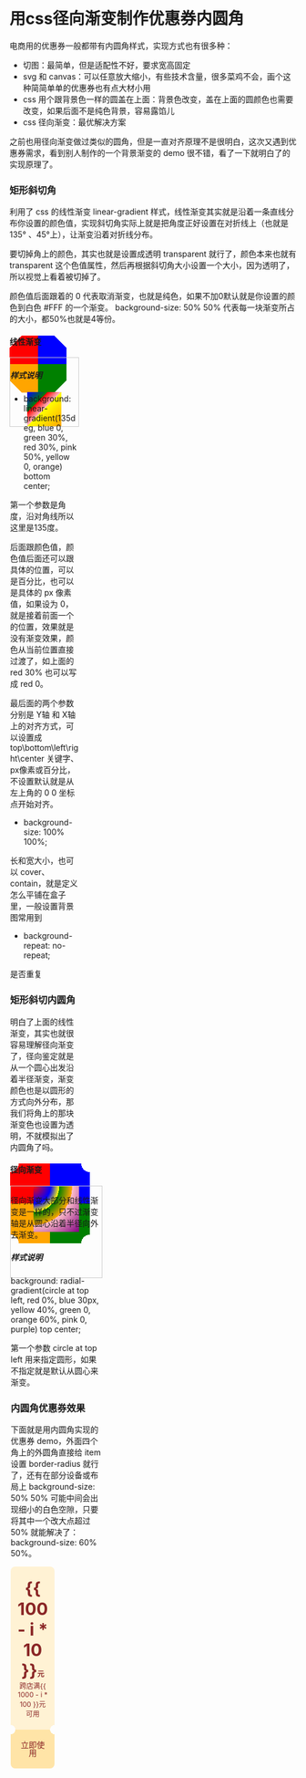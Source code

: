 # 用css径向渐变制作优惠券内圆角

电商用的优惠券一般都带有内圆角样式，实现方式也有很多种：

* 切图：最简单，但是适配性不好，要求宽高固定
* svg 和 canvas：可以任意放大缩小，有些技术含量，很多菜鸡不会，画个这种简简单单的优惠券也有点大材小用
* css 用个跟背景色一样的圆盖在上面：背景色改变，盖在上面的圆颜色也需要改变，如果后面不是纯色背景，容易露馅儿
* css 径向渐变：最优解决方案

之前也用径向渐变做过类似的圆角，但是一直对齐原理不是很明白，这次又遇到优惠券需求，看到别人制作的一个背景渐变的 demo 很不错，看了一下就明白了的实现原理了。

### 矩形斜切角
<p>利用了 css 的线性渐变 linear-gradient 样式，线性渐变其实就是沿着一条直线分布你设置的颜色值，实现斜切角实际上就是把角度正好设置在对折线上（也就是 135° 、45°上），让渐变沿着对折线分布。</p>
<p>要切掉角上的颜色，其实也就是设置成透明 transparent 就行了，颜色本来也就有 transparent 这个色值属性，然后再根据斜切角大小设置一个大小，因为透明了，所以视觉上看着被切掉了。</p>
<p>颜色值后面跟着的 0 代表取消渐变，也就是纯色，如果不加0默认就是你设置的颜色到白色 #FFF 的一个渐变。  background-size: 50% 50% 代表每一块渐变所占的大小，都50%也就是4等份。</p>
<div class="chamfer" />

#### 线性渐变
<div class="linear-gradient" />

##### 样式说明

* background: linear-gradient(135deg, blue 0, green 30%, red 30%, pink 50%, yellow 0, orange)  bottom center;

第一个参数是角度，沿对角线所以这里是135度。

后面跟颜色值，颜色值后面还可以跟具体的位置，可以是百分比，也可以是具体的 px 像素值，如果设为 0，就是接着前面一个的位置，效果就是没有渐变效果，颜色从当前位置直接过渡了，如上面的 red 30% 也可以写成 red 0。

最后面的两个参数分别是 Y轴 和 X轴上的对齐方式，可以设置成 top\bottom\left\right\center 关键字、px像素或百分比，不设置默认就是从左上角的 0 0 坐标点开始对齐。

* background-size: 100% 100%;

长和宽大小，也可以 cover、contain，就是定义怎么平铺在盒子里，一般设置背景图常用到

* background-repeat: no-repeat;

 是否重复

### 矩形斜切内圆角
<p>明白了上面的线性渐变，其实也就很容易理解径向渐变了，径向鉴定就是从一个圆心出发沿着半径渐变，渐变颜色也是以圆形的方式向外分布，那我们将角上的那块渐变色也设置为透明，不就模拟出了内圆角了吗。</p>
<div class="chamfer-circle" />

#### 径向渐变
<div class="radial-gradient" />

径向渐变大部分和线性渐变是一样的，只不过渐变轴是从圆心沿着半径向外去渐变。

##### 样式说明
background: radial-gradient(circle at top left, red 0%, blue 30px, yellow 40%, green 0, orange 60%, pink 0, purple) top center;

第一个参数 circle at top left 用来指定圆形，如果不指定就是默认从圆心来渐变。

### 内圆角优惠券效果

<p>下面就是用内圆角实现的优惠券 demo，外面四个角上的外圆角直接给 item 设置 border-radius 就行了，还有在部分设备或布局上 background-size: 50% 50% 可能中间会出现细小的白色空隙，只要将其中一个改大点超过 50% 就能解决了：background-size: 60% 50%。</p>
<div class="coupon">
  <div class="item" :class="'item-status-' + i" v-for="(c, i) in 3" :key="i">
    <div class="money">
      <p class="num">{{ 100 - i * 10 }}<small>元</small></p>
      <span class="des">跨店满{{ 1000 - i * 100 }}元可用</span>
    </div>
    <div class="btn">立即使用</div>
  </div>
</div>

<style>
/* 矩形斜切角 */
.chamfer {
  width: 100px;
  height: 100px;
  background: linear-gradient(135deg, transparent 15px, red 0) top left,
  linear-gradient(-135deg, transparent 15px, blue 0) top right,
  linear-gradient(-45deg, transparent 15px, green 0) bottom right,
  linear-gradient(45deg, transparent 15px, orange 0) bottom left;
  background-size: 50px 50px;
  background-repeat: no-repeat;
}

.linear-gradient {
  width: 120px;
  height: 120px;
  border: 1px solid #CCC;
  background: linear-gradient(135deg, blue 0, green 30%, red 30%, pink 50%, yellow 0, orange) bottom center;
  background-size: 50% 50%;
  background-repeat: no-repeat;
}

/* 矩形斜切内圆角 */
.chamfer-circle {
  width: 140px;
  height: 140px;
  background: radial-gradient(circle at top left, transparent 15px, red 0) top left,
  radial-gradient(circle at top right, transparent 15px, blue 0) top right,
  radial-gradient(circle at bottom right, transparent 15px,green 0) bottom right,
  radial-gradient(circle at bottom left, transparent 15px, orange 0) bottom left;
  background-size: 50% 50%;
  background-repeat: no-repeat;
}

.radial-gradient {
  width: 160px;
  height: 160px;
  border: 1px solid #CCC;
  background: radial-gradient(circle at top left, red 0%, blue 30px, yellow 40%, green 0, orange 60%, pink 0, purple) top center;
  background-size: 50% 50%;
  background-repeat: no-repeat;
}

/* 内圆角优惠券 */
.coupon {
  display: grid;
  grid-template-columns: 1fr 1fr 1fr;
  grid-column-gap: 28px;
  grid-row-gap: 28px;
}

.item {
  text-align: center;
  color: #8A2626
}

.money {
  border-radius: 8px;
  padding: 20px 12px;
  background: radial-gradient(circle at top left, #FFF2D4, #FFF2D4 0) top left,
  radial-gradient(circle at top right, #FFF2D4, #FFF2D4 0) top right,
  radial-gradient(circle at bottom right, transparent 8px, #FFF2D4 0) bottom right,
  radial-gradient(circle at bottom left, transparent 8px, #FFF2D4 0) bottom left;
  background-size: 60% 50%;
  background-repeat: no-repeat;
}

.num {
  font-size: 30px;
  font-weight: bold;
  margin: 0;
}

.num small {
  font-size: 12px;
}

.des {
  font-size: 12px;
}

.btn {
  border-radius: 8px;
  padding: 20px 12px;
  background: radial-gradient(circle at top left, transparent 8px, #FFE4A7 0) top left,
  radial-gradient(circle at top right, transparent 8px, #FFE4A7 0) top right,
  radial-gradient(circle at bottom right, #FFE4A7, #FFE4A7 0) bottom right,
  radial-gradient(circle at bottom left, #FFE4A7, #FFE4A7 0) bottom left;
  background-size: 60% 50%;
  background-repeat: no-repeat;
  font-size: 14px;
  color: #8A2626;
  font-weight: 500;
  line-height: 1;
}
</style>